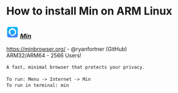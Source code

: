 # How to install Min on ARM Linux

### <img src="/img/app-icons/Min/icon-64.png" height=32> ***[Min](https://github.com/Botspot/pi-apps/tree/master/apps/Min)***
https://minbrowser.org/ - @ryanfortner (GitHub)<br />
ARM32/ARM64 - 2566 Users!
```
A fast, minimal browser that protects your privacy.

To run: Menu -> Internet -> Min
To run in terminal: min
```
